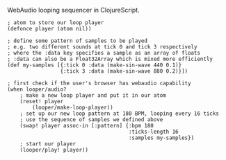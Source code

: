 WebAudio looping sequencer in ClojureScript.

	; atom to store our loop player
	(defonce player (atom nil))
	
	; define some pattern of samples to be played
	; e.g. two different sounds at tick 0 and tick 3 respectively
	; where the :data key specifies a sample as an array of floats
	; :data can also be a Float32Array which is mixed more efficiently
	(def my-samples [{:tick 0 :data (make-sin-wave 440 0.1)}
	                 {:tick 3 :data (make-sin-wave 880 0.2)}])
	
	; first check if the user's browser has webaudio capability
	(when looper/audio?
	    ; make a new loop player and put it in our atom
	    (reset! player
		    (looper/make-loop-player))
	    ; set up our new loop pattern at 180 BPM, looping every 16 ticks
	    ; use the sequence of samples we defined above
	    (swap! player assoc-in [:pattern] {:bpm 180
	                                       :ticks-length 16
	                                       :samples my-samples})
	    ; start our player
	    (looper/play! player))

